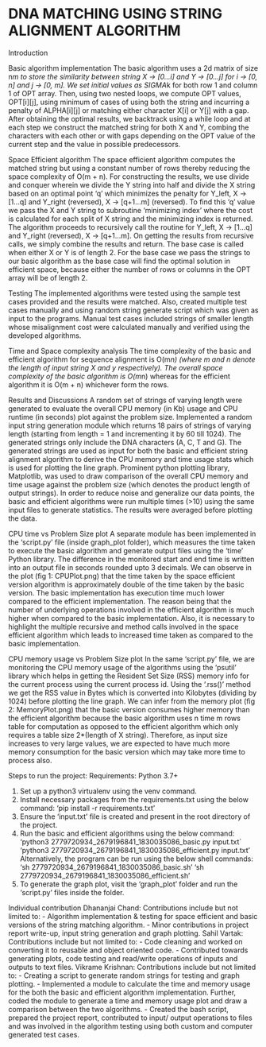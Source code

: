# DNA MATCHING USING STRING ALIGNMENT ALGORITHM
Introduction

Basic algorithm implementation
The basic algorithm uses a 2d matrix of size n*m to store the similarity between string X -> [0…i] and Y -> [0…j] for i -> [0, n] and j -> [0, m]. We set initial values as SIGMA*k for both row 1 and column 1 of OPT array. Then, using two nested loops, we compute OPT values, OPT[i][j], using minimum of cases of using both the string and incurring a penalty of ALPHA[i][j] or matching either character X[i] or Y[j] with a gap. After obtaining the optimal results, we backtrack using a while loop and at each step we construct the matched string for both X and Y, combing the characters with each other or with gaps depending on the OPT value of the current step and the value in possible predecessors.

Space Efficient algorithm
The space efficient algorithm computes the matched string but using a constant number of rows thereby reducing the space complexity of O(m + n). For constructing the results, we use divide and conquer wherein we divide the Y string into half and divide the X string based on an optimal point ‘q’ which minimizes the penalty for Y_left, X -> [1…q]  and Y_right (reversed), X -> [q+1…m] (reversed). To find this ‘q’ value we pass the X and Y string to subroutine ‘minimizing index’ where the cost is calculated for each split of X string and the minimizing index is returned. The algorithm proceeds to recursively call the routine for Y_left, X -> [1…q]  and Y_right (reversed), X -> [q+1…m]. On getting the results from recursive calls, we simply combine the results and return. The base case is called when either X or Y is of length 2. For the base case we pass the strings to our basic algorithm as the base case will find the optimal solution in efficient space, because either the number of rows or columns in the OPT array will be of length 2.
 

Testing
The implemented algorithms were tested using the sample test cases provided and the results were matched. Also, created multiple test cases manually and using random string generate script which was given as input to the programs. Manual test cases included strings of smaller length whose misalignment cost were calculated manually and verified using the developed algorithms.
 

Time and Space complexity analysis
The time complexity of the basic and efficient algorithm for sequence alignment is O(m*n) (where m and n denote the length of input string X and y respectively).
The overall space complexity of the basic algorithm is O(m*n) whereas for the efficient algorithm it is O(m + n) whichever form the rows.
 

Results and Discussions
A random set of strings of varying length were generated to evaluate the overall CPU memory (in Kb) usage and CPU runtime (in seconds) plot against the problem size. Implemented a random input string generation module which returns 18 pairs of strings of varying length (starting from length = 1 and incrementing it by 60 till 1024). The generated strings only include the DNA characters (A, C, T and G). The generated strings are used as input for both the basic and efficient string alignment algorithm to derive the CPU memory and time usage stats which is used for plotting the line graph. Prominent python plotting library, Matplotlib, was used to draw comparison of the overall CPU memory and time usage against the problem size (which denotes the product length of output strings). In order to reduce noise and generalize our data points, the basic and efficient algorithms were run multiple times (>10) using the same input files to generate statistics. The results were averaged before plotting the data.
 

CPU time vs Problem Size plot
A separate module has been implemented in the ‘script.py’ file (inside graph_plot folder), which measures the time taken to execute the basic algorithm and generate output files using the ‘time’ Python library. The difference in the monitored start and end time is written into an output file in seconds rounded upto 3 decimals. We can observe in the plot (fig 1: CPUPlot.png) that the time taken by the space efficient version algorithm is approximately double of the time taken by the basic version. The basic implementation has execution time much lower compared to the efficient implementation. The reason being that the number of underlying operations involved in the efficient algorithm is much higher when compared to the basic implementation. Also, it is necessary to highlight the multiple recursive and method calls involved in the space efficient algorithm which leads to increased time taken as compared to the basic implementation.
 

CPU memory usage vs Problem Size plot
In the same ‘script.py’ file, we are monitoring the CPU memory usage of the algorithms using the ‘psutil’ library which helps in getting the Resident Set Size (RSS) memory info for the current process using the current process id. Using the ‘.rss()’ method we get the RSS value in Bytes which is converted into Kilobytes (dividing by 1024) before plotting the line graph. We can infer from the memory plot (fig 2: MemoryPlot.png) that the basic version consumes higher memory than the efficient algorithm because the basic algorithm uses n time m rows table for computation as opposed to the efficient algorithm which only requires a table size 2*(length of X string). Therefore, as input size increases to very large values, we are expected to have much more memory consumption for the basic version which may take more time to process also.


Steps to run the project:
Requirements: Python 3.7+
1) Set up a python3 virtualenv using the venv command.
2) Install necessary packages from the requirements.txt using the below command:
	‘pip install -r requirements.txt’
3) Ensure the ‘input.txt’ file is created and present in the root directory of the project.
4) Run the basic and efficient algorithms using the below command:
	‘python3 2779720934_2679196841_1830035086_basic.py input.txt`
	‘python3 2779720934_2679196841_1830035086_efficient.py input.txt’
    Alternatively, the program can be run using the below shell commands:
	‘sh 2779720934_2679196841_1830035086_basic.sh’
	‘sh 2779720934_2679196841_1830035086_efficient.sh’
5) To generate the graph plot, visit the ‘graph_plot’ folder and run the ‘script.py’ files inside the folder.



Individual contribution
Dhananjai Chand:  Contributions include but not limited to:
	- Algorithm implementation & testing for space efficient and basic versions of the string matching algorithm.
	- Minor contributions in project report write-up, input string generation and graph plotting.
Sahil Vartak:  Contributions include but not limited to:
	- Code cleaning and worked on converting it to reusable and object oriented code.
	- Contributed towards generating plots, code testing and read/write operations of inputs and outputs to text files.
Vikrame Krishnan: Contributions include but not limited to:
	- Creating a script to generate random strings for testing and graph plotting.
	- Implemented a module to calculate the time and memory usage for the both the basic and efficient algorithm implementation. Further, coded the module to generate a time and memory usage plot and draw a comparison between the two algorithms.
	- Created the bash script, prepared the project report, contributed to input/ output operations to files and was involved in the algorithm testing using both custom and computer generated test cases.
